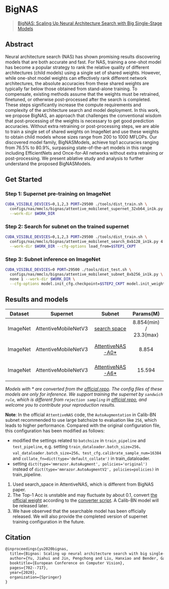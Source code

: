 # BigNAS

> [BigNAS: Scaling Up Neural Architecture Search with Big Single-Stage Models](https://arxiv.org/abs/2003.11142)

<!-- [ALGORITHM] -->

## Abstract

Neural architecture search (NAS) has shown promising results discovering models that are both accurate and fast. For NAS, training a one-shot model has become a popular strategy to rank the relative quality of different architectures (child models) using a single set of shared weights. However, while one-shot model weights can effectively rank different network architectures, the absolute accuracies from these shared weights are typically far below those obtained from stand-alone training. To compensate, existing methods assume that the weights must be retrained, finetuned, or otherwise post-processed after the search is completed. These steps significantly increase the compute requirements and complexity of the architecture search and model deployment. In this work, we propose BigNAS, an approach that challenges the conventional wisdom that post-processing of the weights is necessary to get good prediction accuracies. Without extra retraining or post-processing steps, we are able to train a single set of shared weights on ImageNet and use these weights to obtain child models whose sizes range from 200 to 1000 MFLOPs. Our discovered model family, BigNASModels, achieve top1 accuracies ranging from 76.5% to 80.9%, surpassing state-of-the-art models in this range including EfficientNets and Once-for-All networks without extra retraining or post-processing. We present ablative study and analysis to further understand the proposed BigNASModels.

## Get Started

### Step 1: Supernet pre-training on ImageNet

```bash
CUDA_VISIBLE_DEVICES=0,1,2,3 PORT=29500 ./tools/dist_train.sh \
  configs/nas/mmcls/bignas/attentive_mobilenet_supernet_32xb64_in1k.py 4 \
  --work-dir $WORK_DIR
```

### Step 2: Search for subnet on the trained supernet

```bash
CUDA_VISIBLE_DEVICES=0,1,2,3 PORT=29500 ./tools/dist_train.sh \
  configs/nas/mmcls/bignas/attentive_mobilenet_search_8xb128_in1k.py 4 \
  --work-dir $WORK_DIR --cfg-options load_from=$STEP1_CKPT
```

### Step 3: Subnet inference on ImageNet

```bash
CUDA_VISIBLE_DEVICES=0 PORT=29500 ./tools/dist_test.sh \
  configs/nas/mmcls/bignas/attentive_mobilenet_subnet_8xb256_in1k.py \
  none 1 --work-dir $WORK_DIR \
  --cfg-options model.init_cfg.checkpoint=$STEP2_CKPT model.init_weight_from_supernet=False
```

## Results and models

| Dataset  |       Supernet       |                                                              Subnet                                                               |       Params(M)        |       Flops(G)       |          Top-1          |                                                              Config                                                               |                                                                       Download                                                                       |                                                                      Remarks                                                                      |
| :------: | :------------------: | :-------------------------------------------------------------------------------------------------------------------------------: | :--------------------: | :------------------: | :---------------------: | :-------------------------------------------------------------------------------------------------------------------------------: | :--------------------------------------------------------------------------------------------------------------------------------------------------: | :-----------------------------------------------------------------------------------------------------------------------------------------------: |
| ImageNet | AttentiveMobileNetV3 | [search space](https://github.com/open-mmlab/mmrazor/blob/dev-1.x/configs/_base_/nas_backbones/attentive_mobilenetv3_supernet.py) | 8.854(min) / 23.3(max) | 212(min) / 1944(max) | 77.19(min) / 81.42(max) | [config](https://github.com/open-mmlab/mmrazor/blob/dev-1.x/configs/nas/mmcls/bignas/attentive_mobilenet_supernet_32xb64_in1k.py) | [model\*](https://download.openmmlab.com/mmrazor/v1/bignas/attentive_mobilenet_supernet_32xb64_in1k_flops-2G_acc-81.72_20221229_200440-954772a3.pth) | [log](https://download.openmmlab.com/mmrazor/v1/bignas/attentive_mobilenet_supernet_32xb64_in1k_20221227_175800-bcf94eaa.json)  (`sandwich rule`) |
| ImageNet | AttentiveMobileNetV3 |                  [AttentiveNAS-A0\*](https://download.openmmlab.com/mmrazor/v1/bignas/ATTENTIVE_SUBNET_A0.yaml)                   |         8.854          |         212          |          77.19          |  [config](https://github.com/open-mmlab/mmrazor/blob/dev-1.x/configs/nas/mmcls/bignas/attentive_mobilenet_subnet_8xb256_in1k.py)  | [model](https://download.openmmlab.com/mmrazor/v1/bignas/attentive_mobilenet_subnet_8xb256_in1k_flops-0.21G_acc-77.19_20221229_200440-282a1f70.pth)  |                                                              Converted from the repo                                                              |
| ImageNet | AttentiveMobileNetV3 |                  [AttentiveNAS-A6\*](https://download.openmmlab.com/mmrazor/v1/bignas/ATTENTIVE_SUBNET_A6.yaml)                   |         15.594         |         927          |          80.81          |  [config](https://github.com/open-mmlab/mmrazor/blob/dev-1.x/configs/nas/mmcls/bignas/attentive_mobilenet_subnet_8xb256_in1k.py)  | [model](https://download.openmmlab.com/mmrazor/v1/bignas/attentive_mobilenet_subnet_8xb256_in1k_flops-0.93G_acc-80.81_20221229_200440-73d92cc6.pth)  |                                                              Converted from the repo                                                              |

*Models with * are converted from the [official repo](https://github.com/facebookresearch/AttentiveNAS). The config files of these models
are only for inference. We support training the supernet by `sandwich rule`, which is different from `rejection sampling` in [official repo](https://github.com/facebookresearch/AttentiveNAS), and welcome you to contribute your reproduction results.*

**Note**: In the official `AttentiveNAS` code, the `AutoAugmentation` in Calib-BN subnet recommended to use large batchsize to evaluation like `256`, which leads to higher performance. Compared with the original configuration file, this configuration has been modified as follows:

- modified the settings related to `batchsize` in `train_pipeline` and `test_pipeline`, e.g. setting `train_dataloader.batch_size=256`、 `val_dataloader.batch_size=256`、`test_cfg.calibrate_sample_num=16384` and `collate_fn=dict(type='default_collate')` in train_dataloader.
- setting `dict(type='mmrazor.AutoAugment', policies='original')` instead of `dict(type='mmrazor.AutoAugmentV2', policies=policies)` in train_pipeline.

1. Used search_space in AttentiveNAS, which is different from BigNAS paper.
2. The Top-1 Acc is unstable and may fluctuate by about 0.1, convert [the official weight](https://download.openmmlab.com/mmrazor/v1/bignas/attentive_mobilenet_supernet_32xb64_in1k_flops-2G_acc-81.72_20221229_200440-954772a3.pth) according to the [converter script](../../../../tools/model_converters/convert_attentivenas_nas_ckpt.py). A Calib-BN model will be released later.
3. We have observed that the searchable model has been officially released. We will also provide the completed version of supernet training configuration in the future.

## Citation

```latex
@inproceedings{yu2020bignas,
  title={Bignas: Scaling up neural architecture search with big single-stage models},
  author={Yu, Jiahui and Jin, Pengchong and Liu, Hanxiao and Bender, Gabriel and Kindermans, Pieter-Jan and Tan, Mingxing and Huang, Thomas and Song, Xiaodan and Pang, Ruoming and Le, Quoc},
  booktitle={European Conference on Computer Vision},
  pages={702--717},
  year={2020},
  organization={Springer}
}
```
